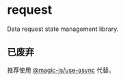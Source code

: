 # request

Data request state management library.

## 已废弃

推荐使用 [@magic-js/use-async](https://github.com/l246804/use-async) 代替。
